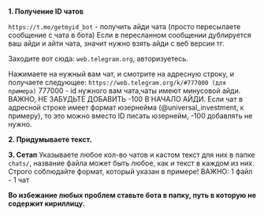**1. Получение ID чатов**

`https://t.me/getmyid_bot` - получить айди чата (просто пересылаете сообщение с чата в бота)
Если в пересланном сообщении дублируется ваш айди и айти чата, значит нужно взять айди с веб версии тг.

Заходите вот сюда: `web.telegram.org`, авторизуетесь.

Нажимаете на нужный вам чат, и смотрите на адресную строку, и получаете следующее: `https://web.telegram.org/k/#777000 (для примера)`
777000 - id нужного вам чата,чаты имеют минусовой айди. ВАЖНО, НЕ ЗАБУДЬТЕ ДОБАВИТЬ -100 В НАЧАЛО АЙДИ.
Если чат в адресной строке имеет формат юзернейма (@universal_investment, к примеру), то это можно вместо ID писать юзернейм, -100 добавлять не нужно.


**2. Придумываете текст.**


**3. Сетап**
Указываете любое кол-во чатов и кастом текст для них в папке `chats/`, название файла может быть любое, как и текст в каждом из них.
Строго соблюдайте формат, который указан в примере!
ВАЖНО: 1 файл - 1 чат


**Во избежание любых проблем ставьте бота в папку, путь в которую не содержит кириллицу.**
